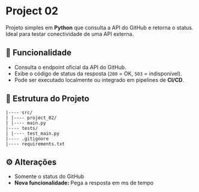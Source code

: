 # Project 02

Projeto simples em **Python** que consulta a API do GitHub e retorna o status.  
Ideal para testar conectividade de uma API externa.

## 🚀 Funcionalidade
- Consulta o endpoint oficial da API do GitHub.  
- Exibe o código de status da resposta (`200` = OK, `503` = indisponível).  
- Pode ser executado localmente ou integrado em pipelines de **CI/CD**.  

## 📂 Estrutura do Projeto
````
|---- src/
| |---- project_02/
| |---- main.py
|---- tests/
| |---- test_main.py
|---- .gitignore
|---- requirements.txt
````

## ⚙️ Alterações
- Somente o status do GitHub
- **Nova funcionalidade:** Pega a resposta em ms de tempo